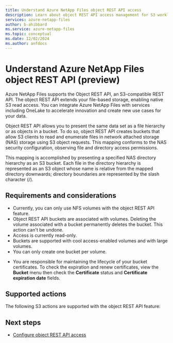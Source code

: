 ```yaml
---
title: Understand Azure NetApp Files object REST API access
description: Learn about object REST API access management for S3 workloads in Azure NetApp Files. 
services: azure-netapp-files
author: b-ahibbard
ms.service: azure-netapp-files
ms.topic: conceptual
ms.date: 12/02/2024
ms.author: anfdocs
---
```

# Understand Azure NetApp Files object REST API (preview)

Azure NetApp Files supports the Object REST API, an S3-compatible REST API. The object REST API extends your file-based storage, enabling native S3 read access. You can integrate Azure NetApp Files with services including OneLake to accelerate innovation and create new use cases for your data. 

Object REST API allows you to present the same data set as a file hierarchy or as objects in a bucket. To do so, object REST API creates buckets that allow S3 clients to read and enumerate files in network attached storage (NAS) storage using S3 object requests. This mapping conforms to the NAS security configuration, observing file and directory access permissions.

This mapping is accomplished by presenting a specified NAS directory hierarchy as an S3 bucket. Each file in the directory hierarchy is represented as an S3 object whose name is relative from the mapped directory downwards; directory boundaries are represented by the slash character (/).

## Requirements and considerations

* Currently, you can only use NFS volumes with the object REST API feature. 
* Object REST API buckets are associated with volumes. Deleting the volume associated with a bucket permanently deletes the bucket. This action can't be undone. 
* Access is currently read-only. 
* Buckets are supported with cool access-enabled volumes and with large volumes. 
* You can only create one bucket per volume. 
<!-- user limit of 1?-->
* You are responsible for maintaining the lifecycle of your bucket certificates. To check the expiration and renew certificates, view the **Bucket** menu then check the **Certificate** status and **Certificate expiration date** fields. 

## Supported actions

The following S3 actions are supported with the object REST API feature:

<!-- list forthcoming -->

## Next steps 

* [Configure object REST API access](object-rest-api-access-configure.md)